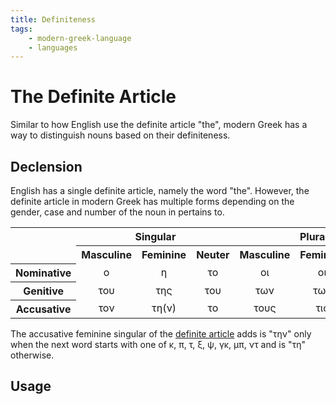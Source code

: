 ```yaml
---
title: Definiteness
tags:
    - modern-greek-language
    - languages
---
```


# The Definite Article

Similar to how English use the definite article "the", modern Greek has a way to distinguish nouns based on their definiteness.

## Declension

English has a single definite article, namely the word "the". However, the definite article in modern Greek has multiple forms depending on the gender, case and number of the noun in pertains to.

<table>
  <tr>
    <th rowspan="2"></th>
    <th colspan="3" style="text-align: center">Singular</th>
    <th colspan="3" style="text-align: center">Plural</th>
  </tr>
  <tr>
    <th style="text-align: center">Masculine</th>
    <th style="text-align: center">Feminine</th>
    <th style="text-align: center">Neuter</th>
    <th style="text-align: center">Masculine</th>
    <th style="text-align: center">Feminine</th>
    <th style="text-align: center">Neuter</th>
  </tr>
  <tr>
    <th style="text-align: center">Nominative</th>
    <td style="text-align: center">ο</td>
    <td style="text-align: center">η</td>
    <td style="text-align: center">το</td>
    <td style="text-align: center">οι</td>
    <td style="text-align: center">οι</td>
    <td style="text-align: center">τα</td>
  </tr>
  <tr>
    <th style="text-align: center">Genitive</th>
    <td style="text-align: center">του</td>
    <td style="text-align: center">της</td>
    <td style="text-align: center">του</td>
    <td style="text-align: center">των</td>
    <td style="text-align: center">των</td>
    <td style="text-align: center">των</td>
  </tr>
  <tr>
    <th style="text-align: center">Accusative</th>
    <td style="text-align: center">τον</td>
    <td style="text-align: center">τη(ν)</td>
    <td style="text-align: center">το</td>
    <td style="text-align: center">τους</td>
    <td style="text-align: center">τις</td>
    <td style="text-align: center">τα</td>
  </tr>
</table>

The accusative feminine singular of the [definite article](Definiteness.md) adds is "την" only when the next word starts with one of κ, π, τ, ξ, ψ, γκ, μπ, ντ and is "τη" otherwise.

## Usage

